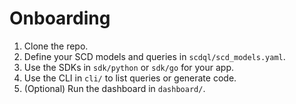 # Onboarding

1. Clone the repo.
2. Define your SCD models and queries in `scdql/scd_models.yaml`.
3. Use the SDKs in `sdk/python` or `sdk/go` for your app.
4. Use the CLI in `cli/` to list queries or generate code.
5. (Optional) Run the dashboard in `dashboard/`.